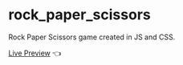 # rock_paper_scissors

Rock Paper Scissors game created in JS and CSS.

[Live Preview](https://adambgordon.github.io/rock-paper-scissors/) :point_left: